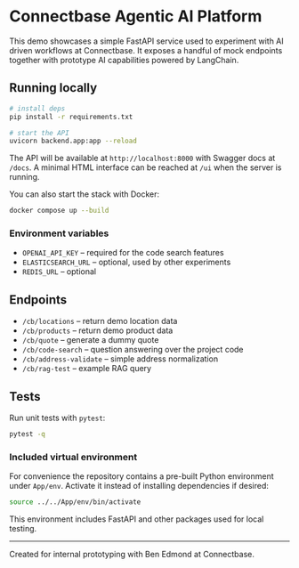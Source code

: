 # Connectbase Agentic AI Platform

This demo showcases a simple FastAPI service used to experiment with AI driven
workflows at Connectbase. It exposes a handful of mock endpoints together with
prototype AI capabilities powered by LangChain.

## Running locally

```bash
# install deps
pip install -r requirements.txt

# start the API
uvicorn backend.app:app --reload
```

The API will be available at `http://localhost:8000` with Swagger docs at
`/docs`. A minimal HTML interface can be reached at `/ui` when the server is
running.

You can also start the stack with Docker:

```bash
docker compose up --build
```

### Environment variables

- `OPENAI_API_KEY` – required for the code search features
- `ELASTICSEARCH_URL` – optional, used by other experiments
- `REDIS_URL` – optional

## Endpoints

- `/cb/locations` – return demo location data
- `/cb/products` – return demo product data
- `/cb/quote` – generate a dummy quote
- `/cb/code-search` – question answering over the project code
- `/cb/address-validate` – simple address normalization
- `/cb/rag-test` – example RAG query

## Tests

Run unit tests with `pytest`:

```bash
pytest -q
```

### Included virtual environment

For convenience the repository contains a pre-built Python environment under
`App/env`. Activate it instead of installing dependencies if desired:

```bash
source ../../App/env/bin/activate
```

This environment includes FastAPI and other packages used for local testing.

---
Created for internal prototyping with Ben Edmond at Connectbase.

